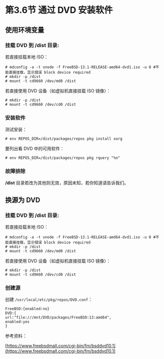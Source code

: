 # 第3.6节 通过 DVD 安装软件

## 使用环境变量

### 挂载 DVD 到 **/dist** 目录:

若直接挂载本地 ISO：

```
# mdconfig -a -t vnode -f FreeBSD-13.1-RELEASE-amd64-dvd1.iso -u 0 #不能直接挂载，显示错误 block device required
# mkdir -p /dist
# mount -t cd9660 /dev/md0 /dist
```

若直接使用 DVD 设备（如虚拟机直接挂载 ISO 镜像）：

```
# mkdir -p /dist
# mount -t cd9660 /dev/cd0 /dist
```

### 安装软件

测试安装：

```
# env REPOS_DIR=/dist/packages/repos pkg install xorg
```

要列出看 DVD 中的可用软件：

```
# env REPOS_DIR=/dist/packages/repos pkg rquery "%n"
```

### 故障排除

**/dist** 目录若改为其他则无效，原因未知，若你知道请告诉我们。

## 换源为 DVD

### 挂载 DVD 到 **/dist** 目录:

若直接挂载本地 ISO：

```
# mdconfig -a -t vnode -f FreeBSD-13.1-RELEASE-amd64-dvd1.iso -u 0 #不能直接挂载，显示错误 block device required
# mkdir -p /dist
# mount -t cd9660 /dev/md0 /dist
```

若直接使用 DVD 设备（如虚拟机直接挂载 ISO 镜像）：

```
# mkdir -p /dist
# mount -t cd9660 /dev/cd0 /dist
```

### 创建源

创建 `/usr/local/etc/pkg/repos/DVD.conf`：

```
FreeBSD:{enabled:no}
DVD:{
url:"file:///mnt/DVD/packages/FreeBSD:13:amd64",
enabled:yes
}
```


参考资料：

[https://www.freebsdmall.com/cgi-bin/fm/bsddvd10.1](https://www.freebsdmall.com/cgi-bin/fm/bsddvd10.1)
